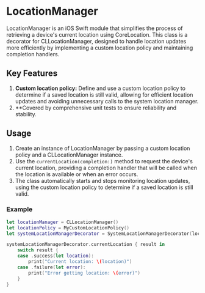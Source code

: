 # LocationManager

LocationManager is an iOS Swift module that simplifies the process of retrieving a device's current location using CoreLocation. This class is a decorator for CLLocationManager, designed to handle location updates more efficiently by implementing a custom location policy and maintaining completion handlers.

## Key Features

1. **Custom location policy:** Define and use a custom location policy to determine if a saved location is still valid, allowing for efficient location updates and avoiding unnecessary calls to the system location manager.
2. **Covered by comprehensive unit tests to ensure reliability and stability.

## Usage

1. Create an instance of LocationManager by passing a custom location policy and a CLLocationManager instance.
2. Use the `currentLocation(completion:)` method to request the device's current location, providing a completion handler that will be called when the location is available or when an error occurs.
3. The class automatically starts and stops monitoring location updates, using the custom location policy to determine if a saved location is still valid.

### Example

```swift
let locationManager = CLLocationManager()
let locationPolicy = MyCustomLocationPolicy()
let systemLocationManagerDecorator = SystemLocationManagerDecorator(locationPolicy: locationPolicy, locationManager: locationManager)

systemLocationManagerDecorator.currentLocation { result in
    switch result {
    case .success(let location):
        print("Current location: \(location)")
    case .failure(let error):
        print("Error getting location: \(error)")
    }
}
